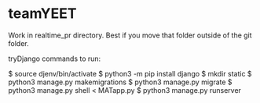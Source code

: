 # teamYEET

Work in realtime_pr directory.
Best if you move that folder outside of the git folder.

tryDjango commands to run:

$ source djenv/bin/activate
$ python3 -m pip install django
$ mkdir static
$ python3 manage.py makemigrations
$ python3 manage.py migrate
$ python3 manage.py shell < MATapp.py
$ python3 manage.py runserver
